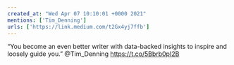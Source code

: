 ```yaml
---
created_at: "Wed Apr 07 10:10:01 +0000 2021"
mentions: ['Tim_Denning']
urls: ['https://link.medium.com/t2Gx4yj7ffb']
---
```


“You become an even better writer with data-backed insights to inspire and loosely guide you.” @Tim_Denning https://t.co/5Bbrb0pI2B